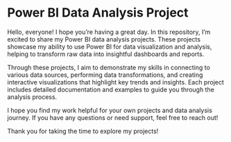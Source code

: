 # Power BI Data Analysis Project
Hello, everyone! I hope you’re having a great day. In this repository, I’m excited to share my Power BI data analysis projects. These projects showcase my ability to use Power BI for data visualization and analysis, helping to transform raw data into insightful dashboards and reports.

Through these projects, I aim to demonstrate my skills in connecting to various data sources, performing data transformations, and creating interactive visualizations that highlight key trends and insights. Each project includes detailed documentation and examples to guide you through the analysis process.

I hope you find my work helpful for your own projects and data analysis journey. If you have any questions or need support, feel free to reach out!

Thank you for taking the time to explore my projects!
